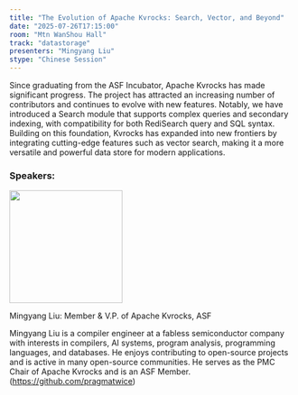 ```yaml
---
title: "The Evolution of Apache Kvrocks: Search, Vector, and Beyond"
date: "2025-07-26T17:15:00"
room: "Mtn WanShou Hall"
track: "datastorage"
presenters: "Mingyang Liu"
stype: "Chinese Session"
---
```


Since graduating from the ASF Incubator, Apache Kvrocks has made significant progress. The project has attracted an increasing number of contributors and continues to evolve with new features. Notably, we have introduced a Search module that supports complex queries and secondary indexing, with compatibility for both RediSearch query and SQL syntax. Building on this foundation, Kvrocks has expanded into new frontiers by integrating cutting-edge features such as vector search, making it a more versatile and powerful data store for modern applications.

### Speakers:


<img src="https://sessionize.com/image/3652-400o400o1-nL4YWvqdsyoi1XovLkoiGQ.jpg" width="200" /><br/>

Mingyang Liu: Member & V.P. of Apache Kvrocks, ASF

Mingyang Liu is a compiler engineer at a fabless semiconductor company with interests in compilers, AI systems, program analysis, programming languages, and databases. He enjoys contributing to open-source projects and is active in many open-source communities. He serves as the PMC Chair of Apache Kvrocks and is an ASF Member. (https://github.com/pragmatwice)